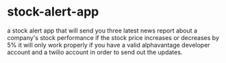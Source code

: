 # stock-alert-app
a stock alert app that will send you three latest news report about a company's stock performance if the stock price increases or decreases by 5%
it will only work properly if you have a valid alphavantage developer account and a twilio account in order to send out the updates.
